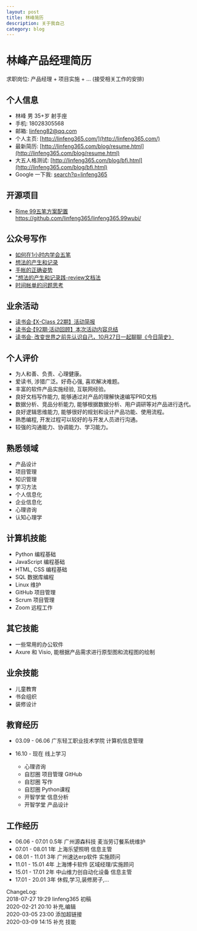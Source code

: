 ```yaml
---
layout: post
title: 林峰简历
description: 关于我自己
category: blog
---
```


# 林峰产品经理简历
求职岗位: 产品经理 + 项目实施 + … (接受相关工作的安排)

## 个人信息
* 林峰  男 35+岁 射手座
* 手机: 18028305568
* 邮箱: linfeng82@qq.com
* 个人主页: [http://linfeng365.com/](http://linfeng365.com/)
* 最新简历: [http://linfeng365.com/blog/resume.html](http://linfeng365.com/blog/resume.html)
* 大五人格测试: [http://linfeng365.com/blog/bfi.html](http://linfeng365.com/blog/bfi.html)  
* Google 一下我: [search?q=linfeng365](https://www.google.com/search?q=linfeng365)


## 开源项目

* [Rime 99五笔方案配置](https://github.com/linfeng365/linfeng365.99wubi/)  
https://github.com/linfeng365/linfeng365.99wubi/

## 公众号写作

* [如何在1小时内学会五笔](https://mp.weixin.qq.com/s/O9owo1yJwG4VIpu9xio7Cg)
* [想法的产生和记录](https://mp.weixin.qq.com/s/P5Vu8DTFKNyv3WIcBilWtA)
* [手帐的正确姿势](https://mp.weixin.qq.com/s/UEO2dVB7KOW-W1bT--5EQg)
* ["想法的产生和记录践-review文档法](https://mp.weixin.qq.com/s/naCsJbh_IGN7gQ-b13x1Xg)
* [时间帐单的问题思考](https://mp.weixin.qq.com/s/_NGdojJ7R1HkNRfuPZCAng)


## 业余活动

* [读书会·【X-Class 22期】活动简报](https://mp.weixin.qq.com/s/jdqpmot6KVkFrO3kuytiHA)
* [读书会·【92期·活动回顾】本次活动内容总结](https://mp.weixin.qq.com/s/e7ifeN8iV1WGgaQ04DZOxg)
* [读书会· 改变世界之前先认识自己，10月27日一起聊聊《今日简史》](https://mp.weixin.qq.com/s/bfjIv1lFkw_-0akATiTPCg)


## 个人评价

* 为人和善、负责、心理健康。
* 爱读书, 涉猎广泛。好奇心强, 喜欢解决难题。
* 丰富的软件产品实施经验, 互联网经验。
* 良好文档写作能力, 能够通过对产品的理解快速编写PRD文档
* 数据分析、竞品分析能力, 能够根据数据分析、用户调研等对产品进行迭代。
* 良好逻辑思维能力, 能够很好的规划和设计产品功能、使用流程。
* 熟悉编程, 开发过程可以较好的与开发人员进行沟通。
* 较强的沟通能力、协调能力、学习能力。


## 熟悉领域
* 产品设计  
* 项目管理  
* 知识管理  
* 学习方法  
* 个人信息化  
* 企业信息化  
* 心理咨询  
* 认知心理学    


## 计算机技能

* Python 编程基础
* JavaScript 编程基础
* HTML, CSS 编程基础
* SQL 数据库编程
* Linux 维护
* GitHub 项目管理
* Scrum 项目管理
* Zoom 远程工作


## 其它技能

* 一些常用的办公软件 
* Axure 和 Visio, 能根据产品需求进行原型图和流程图的绘制  

## 业余技能

* 儿童教育  
* 书会组织  
* 装修设计  



## 教育经历

* 03.09 - 06.06 广东轻工职业技术学院  计算机信息管理

* 16.10 - 现在 线上学习
    * 心理咨询
    * 自怼圈 项目管理 GitHub
    * 自怼圈 写作
    * 自怼圈 Python课程
    * 开智学堂 信息分析
    * 开智学堂 产品设计


## 工作经历

* 06.06 - 07.01   0.5年  广州源森科技    麦当劳订餐系统维护
* 07.01 - 08.01   1年   上海乐望照明    信息主管  
* 08.01 - 11.01   3年  广州速达erp软件 实施顾问  
* 11.01 - 15.01   4年  上海博卡软件    区域经理/实施顾问 
* 15.01 - 17.01   2年  中山维力创自动化设备    信息主管
* 17.01 - 20.01   3年  休假,学习,装修房子,… 
 



ChangeLog:  
2018-07-27 19:29 linfeng365 初稿  
2020-02-21 20:10 补充,编辑  
2020-03-05 23:00 添加超链接  
2020-03-09 14:15 补充 技能  


